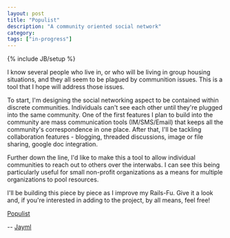 ```yaml
---
layout: post
title: "Populist"
description: "A community oriented social network"
category:
tags: ["in-progress"]
---
```

{% include JB/setup %}

I know several people who live in, or who will be living in group housing situations, and they all seem to be plagued by communition issues. This is a tool that I hope will address those issues.

To start, I'm designing the social networking aspect to be contained within discrete communities. Individuals can't see each other until they're plugged into the same community. One of the first features I plan to build into the community are mass communication tools (IM/SMS/Email) that keeps all the community's correspondence in one place. After that, I'll be tackling collaboration features - blogging, threaded discussions, image or file sharing, google doc integration.

Further down the line, I'd like to make this a tool to allow individual communities to reach out to others over the interwabs. I can see this being particularly useful for small non-profit organizations as a means for multiple organizations to pool resources.

I'll be building this piece by piece as I improve my Rails-Fu. Give it a look and, if you're interested in adding to the project, by all means, feel free!

[Populist](https://github.com/karmiclychee/populist)

-- [Jayml](http://about.me/jmistry)
